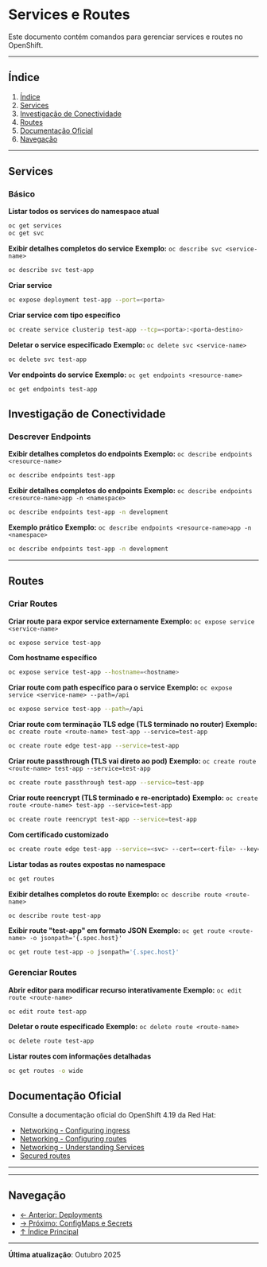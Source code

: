 # Services e Routes

Este documento contém comandos para gerenciar services e routes no OpenShift.

---

## Índice

1. [Índice](#índice)
2. [Services](#services)
3. [Investigação de Conectividade](#investigação-de-conectividade)
4. [Routes](#routes)
5. [Documentação Oficial](#documentação-oficial)
6. [Navegação](#navegação)
---

## Services

### Básico
**Listar todos os services do namespace atual**

```bash
oc get services
oc get svc
```

**Exibir detalhes completos do service**
**Exemplo:** `oc describe svc <service-name>`

```bash
oc describe svc test-app
```

**Criar service**

```bash ignore-test
oc expose deployment test-app --port=<porta>
```

**Criar service com tipo específico**

```bash ignore-test
oc create service clusterip test-app --tcp=<porta>:<porta-destino>
```

**Deletar o service especificado**
**Exemplo:** `oc delete svc <service-name>`

```bash ignore-test
oc delete svc test-app
```

**Ver endpoints do service**
**Exemplo:** `oc get endpoints <resource-name>`

```bash
oc get endpoints test-app
```

## Investigação de Conectividade


### Descrever Endpoints
**Exibir detalhes completos do endpoints**
**Exemplo:** `oc describe endpoints <resource-name>`

```bash
oc describe endpoints test-app
```

**Exibir detalhes completos do endpoints**
**Exemplo:** `oc describe endpoints <resource-name>app -n <namespace>`

```bash
oc describe endpoints test-app -n development
```

**Exemplo prático**
**Exemplo:** `oc describe endpoints <resource-name>app -n <namespace>`

```bash
oc describe endpoints test-app -n development
```

---

## Routes

### Criar Routes
**Criar route para expor service externamente**
**Exemplo:** `oc expose service <service-name>`

```bash ignore-test
oc expose service test-app
```

**Com hostname específico**

```bash ignore-test
oc expose service test-app --hostname=<hostname>
```

**Criar route com path específico para o service**
**Exemplo:** `oc expose service <service-name> --path=/api`

```bash ignore-test
oc expose service test-app --path=/api
```

**Criar route com terminação TLS edge (TLS terminado no router)**
**Exemplo:** `oc create route <route-name> test-app --service=test-app`

```bash ignore-test
oc create route edge test-app --service=test-app
```

**Criar route passthrough (TLS vai direto ao pod)**
**Exemplo:** `oc create route <route-name> test-app --service=test-app`

```bash ignore-test
oc create route passthrough test-app --service=test-app
```

**Criar route reencrypt (TLS terminado e re-encriptado)**
**Exemplo:** `oc create route <route-name> test-app --service=test-app`

```bash ignore-test
oc create route reencrypt test-app --service=test-app
```

**Com certificado customizado**

```bash ignore-test
oc create route edge test-app --service=<svc> --cert=<cert-file> --key=<key-file>
```

**Listar todas as routes expostas no namespace**

```bash
oc get routes
```

**Exibir detalhes completos do route**
**Exemplo:** `oc describe route <route-name>`

```bash
oc describe route test-app
```

**Exibir route "test-app" em formato JSON**
**Exemplo:** `oc get route <route-name> -o jsonpath='{.spec.host}'`

```bash
oc get route test-app -o jsonpath='{.spec.host}'
```

### Gerenciar Routes
**Abrir editor para modificar recurso interativamente**
**Exemplo:** `oc edit route <route-name>`

```bash ignore-test
oc edit route test-app
```

**Deletar o route especificado**
**Exemplo:** `oc delete route <route-name>`

```bash ignore-test
oc delete route test-app
```

**Listar routes com informações detalhadas**

```bash
oc get routes -o wide
```

## Documentação Oficial

Consulte a documentação oficial do OpenShift 4.19 da Red Hat:

- <a href="https://docs.redhat.com/en/documentation/openshift_container_platform/4.19/html/networking/configuring-ingress">Networking - Configuring ingress</a>
- <a href="https://docs.redhat.com/en/documentation/openshift_container_platform/4.19/html/networking/configuring-routes">Networking - Configuring routes</a>
- <a href="https://docs.redhat.com/en/documentation/openshift_container_platform/4.19/html/networking/understanding-networking">Networking - Understanding Services</a>
- <a href="https://docs.redhat.com/en/documentation/openshift_container_platform/4.19/html/networking/configuring-routes#nw-ingress-creating-a-route-via-an-ingress_route-configuration">Secured routes</a>
---

---

## Navegação

- [← Anterior: Deployments](05-deployments-scaling.md)
- [→ Próximo: ConfigMaps e Secrets](07-configmaps-secrets.md)
- [↑ Índice Principal](README.md)

---

**Última atualização**: Outubro 2025
